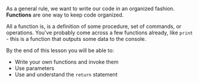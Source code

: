 As a general rule, we want to write our code in an organized fashion. **Functions** are one way to keep code organized.



All a function is, is a definition of some procedure, set of commands, or operations. You've probably come across a few functions already, like `print` - this is a function that outputs some data to the console.



By the end of this lesson you will be able to:

- Write your own functions and invoke them
- Use parameters
- Use and understand the `return` statement